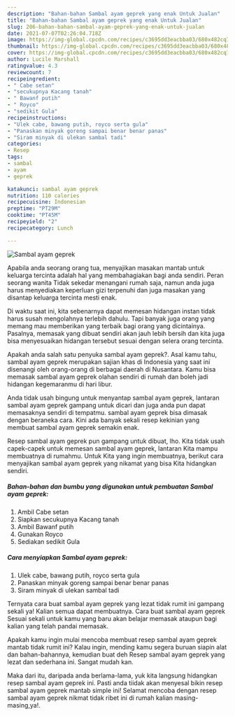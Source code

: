 ```yaml
---
description: "Bahan-bahan Sambal ayam geprek yang enak Untuk Jualan"
title: "Bahan-bahan Sambal ayam geprek yang enak Untuk Jualan"
slug: 206-bahan-bahan-sambal-ayam-geprek-yang-enak-untuk-jualan
date: 2021-07-07T02:26:04.718Z
image: https://img-global.cpcdn.com/recipes/c3695dd3eacbba03/680x482cq70/sambal-ayam-geprek-foto-resep-utama.jpg
thumbnail: https://img-global.cpcdn.com/recipes/c3695dd3eacbba03/680x482cq70/sambal-ayam-geprek-foto-resep-utama.jpg
cover: https://img-global.cpcdn.com/recipes/c3695dd3eacbba03/680x482cq70/sambal-ayam-geprek-foto-resep-utama.jpg
author: Lucile Marshall
ratingvalue: 4.3
reviewcount: 7
recipeingredient:
- " Cabe setan"
- "secukupnya Kacang tanah"
- " Bawanf putih"
- " Royco"
- "sedikit Gula"
recipeinstructions:
- "Ulek cabe, bawang putih, royco serta gula"
- "Panaskan minyak goreng sampai benar benar panas"
- "Siram minyak di ulekan sambal tadi"
categories:
- Resep
tags:
- sambal
- ayam
- geprek

katakunci: sambal ayam geprek 
nutrition: 110 calories
recipecuisine: Indonesian
preptime: "PT29M"
cooktime: "PT45M"
recipeyield: "2"
recipecategory: Lunch

---
```



![Sambal ayam geprek](https://img-global.cpcdn.com/recipes/c3695dd3eacbba03/680x482cq70/sambal-ayam-geprek-foto-resep-utama.jpg)

Apabila anda seorang orang tua, menyajikan masakan mantab untuk keluarga tercinta adalah hal yang membahagiakan bagi anda sendiri. Peran seorang  wanita Tidak sekedar menangani rumah saja, namun anda juga harus menyediakan keperluan gizi terpenuhi dan juga masakan yang disantap keluarga tercinta mesti enak.

Di waktu  saat ini, kita sebenarnya dapat memesan hidangan instan tidak harus susah mengolahnya terlebih dahulu. Tapi banyak juga orang yang memang mau memberikan yang terbaik bagi orang yang dicintainya. Pasalnya, memasak yang dibuat sendiri akan jauh lebih bersih dan kita juga bisa menyesuaikan hidangan tersebut sesuai dengan selera orang tercinta. 



Apakah anda salah satu penyuka sambal ayam geprek?. Asal kamu tahu, sambal ayam geprek merupakan sajian khas di Indonesia yang saat ini disenangi oleh orang-orang di berbagai daerah di Nusantara. Kamu bisa memasak sambal ayam geprek olahan sendiri di rumah dan boleh jadi hidangan kegemaranmu di hari libur.

Anda tidak usah bingung untuk menyantap sambal ayam geprek, lantaran sambal ayam geprek gampang untuk dicari dan juga anda pun dapat memasaknya sendiri di tempatmu. sambal ayam geprek bisa dimasak dengan beraneka cara. Kini ada banyak sekali resep kekinian yang membuat sambal ayam geprek semakin enak.

Resep sambal ayam geprek pun gampang untuk dibuat, lho. Kita tidak usah capek-capek untuk memesan sambal ayam geprek, lantaran Kita mampu membuatnya di rumahmu. Untuk Kita yang ingin membuatnya, berikut cara menyajikan sambal ayam geprek yang nikamat yang bisa Kita hidangkan sendiri.

<!--inarticleads1-->

##### Bahan-bahan dan bumbu yang digunakan untuk pembuatan Sambal ayam geprek:

1. Ambil  Cabe setan
1. Siapkan secukupnya Kacang tanah
1. Ambil  Bawanf putih
1. Gunakan  Royco
1. Sediakan sedikit Gula




<!--inarticleads2-->

##### Cara menyiapkan Sambal ayam geprek:

1. Ulek cabe, bawang putih, royco serta gula
1. Panaskan minyak goreng sampai benar benar panas
1. Siram minyak di ulekan sambal tadi




Ternyata cara buat sambal ayam geprek yang lezat tidak rumit ini gampang sekali ya! Kalian semua dapat membuatnya. Cara buat sambal ayam geprek Sesuai sekali untuk kamu yang baru akan belajar memasak ataupun bagi kalian yang telah pandai memasak.

Apakah kamu ingin mulai mencoba membuat resep sambal ayam geprek mantab tidak rumit ini? Kalau ingin, mending kamu segera buruan siapin alat dan bahan-bahannya, kemudian buat deh Resep sambal ayam geprek yang lezat dan sederhana ini. Sangat mudah kan. 

Maka dari itu, daripada anda berlama-lama, yuk kita langsung hidangkan resep sambal ayam geprek ini. Pasti anda tiidak akan menyesal bikin resep sambal ayam geprek mantab simple ini! Selamat mencoba dengan resep sambal ayam geprek nikmat tidak ribet ini di rumah kalian masing-masing,ya!.


